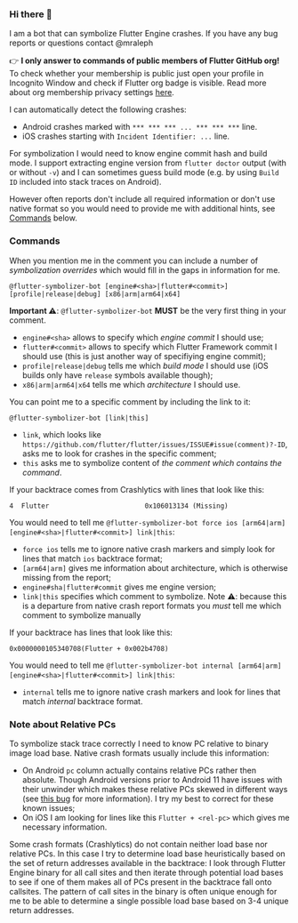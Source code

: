 <!--
This is flutter-symbolizer-bot README file. If you are making changes to
this file update https://github.com/flutter-symbolizer-bot/flutter-symbolizer-bot/blob/main/README.md
as well
-->

### Hi there 👋

I am a bot that can symbolize Flutter Engine crashes. If you have any bug
reports or questions contact @mraleph

👉 **I only answer to commands of public members of Flutter GitHub org!** To
check whether your membership is public just open your profile in Incognito
Window and check if Flutter org badge is visible. Read more about org membership
privacy settings [here](https://docs.github.com/en/free-pro-team@latest/github/setting-up-and-managing-your-github-user-account/publicizing-or-hiding-organization-membership).

I can automatically detect the following crashes:

- Android crashes marked with `*** *** *** ... *** *** ***` line.
- iOS crashes starting with `Incident Identifier: ...` line.

For symbolization I would need to know engine commit hash and build mode. I
support extracting engine version from `flutter doctor` output (with or
without `-v`) and I can sometimes guess build mode (e.g. by using `Build ID`
included into stack traces on Android).

However often reports don't include all required information or don't use native
format so you would need to provide me with additional hints, see
[Commands](#commands) below.

### Commands

When you mention me in the comment you can include a number of
_symbolization overrides_ which would fill in the gaps in information for me.

```
@flutter-symbolizer-bot [engine#<sha>|flutter#<commit>] [profile|release|debug] [x86|arm|arm64|x64]
```

**Important ⚠️**: `@flutter-symbolizer-bot` **MUST** be the very first thing
in your comment.

- `engine#<sha>` allows to specify which _engine commit_ I should use;
- `flutter#<commit>` allows to specify which Flutter Framework commit I
  should use (this is just another way of specifiying engine commit);
- `profile|release|debug` tells me which _build mode_ I should use (iOS builds
  only have `release` symbols available though);
- `x86|arm|arm64|x64` tells me which _architecture_ I should use.

You can point me to a specific comment by including the link to it:

```
@flutter-symbolizer-bot [link|this]
```

- `link`, which looks like
  `https://github.com/flutter/flutter/issues/ISSUE#issue(comment)?-ID`, asks me
   to look for crashes in the specific comment;
- `this` asks me to symbolize content of
  _the comment which contains the command_.

If your backtrace comes from Crashlytics with lines that look like this:

```
4  Flutter                        0x106013134 (Missing)
```

You would need to tell me `@flutter-symbolizer-bot force ios [arm64|arm] [engine#<sha>|flutter#<commit>] link|this`:

- `force ios` tells me to ignore native crash markers and simply look for lines
  that match `ios` backtrace format;
- `[arm64|arm]` gives me information about architecture, which is otherwise
  missing from the report;
- `engine#sha|flutter#commit` gives me engine version;
- `link|this` specifies which comment to symbolize. Note ⚠️: because this is a
  departure from native crash report formats you *must* tell me which comment
  to symbolize manually

If your backtrace has lines that look like this:

```
0x0000000105340708(Flutter + 0x002b4708)
```

You would need to tell me `@flutter-symbolizer-bot internal [arm64|arm] [engine#<sha>|flutter#<commit>] link|this`:

- `internal` tells me to ignore native crash markers and look for lines that
  match _internal_ backtrace format.

### Note about Relative PCs

To symbolize stack trace correctly I need to know PC relative to binary image
load base. Native crash formats usually include this information:

- On Android `pc` column actually contains relative PCs rather then absolute.
  Though Android versions prior to Android 11 have issues with their unwinder
  which makes these relative PCs skewed in different ways (see
  [this bug](https://github.com/android/ndk/issues/1366) for more information).
  I try my best to correct for these known issues;
- On iOS I am looking for lines like this `Flutter + <rel-pc>` which gives me
  necessary information.

Some crash formats (Crashlytics) do not contain neither load base nor relative
PCs. In this case I try to determine load base heuristically based on the set
of return addresses available in the backtrace: I look through Flutter Engine
binary for all call sites and then iterate through potential load bases to see
if one of them makes all of PCs present in the backtrace fall onto callsites.
The pattern of call sites in the binary is often unique enough for me to be
able to determine a single possible load base based on 3-4 unique return
addresses.